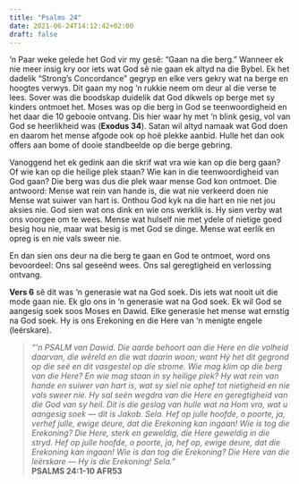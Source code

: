 ```yaml
---
title: "Psalms 24"
date: 2021-06-24T14:12:42+02:00
draft: false
---
```

‘n Paar weke gelede het God vir my gesê: “Gaan na die berg.” Wanneer ek nie meer insig kry oor iets wat God sê nie gaan ek altyd na die Bybel. Ek het dadelik “Strong’s Concordance” gegryp en elke vers gekry wat na berge en hoogtes verwys. Dit gaan my nog ‘n rukkie neem om deur al die verse te lees. Sover was die boodskap duidelik dat God dikwels op berge met sy kinders ontmoet het. Moses was op die berg in God se teenwoordigheid en het daar die 10 gebooie ontvang. Dis hier waar hy met ‘n blink gesig, vol van God se heerlikheid was (**Exodus 34**). Satan wil altyd namaak wat God doen en daarom het mense afgode ook op hoë plekke aanbid. Hulle het dan ook offers aan bome of dooie standbeelde op die berge gebring.

Vanoggend het ek gedink aan die skrif wat vra wie kan op die berg gaan? Of wie kan op die heilige plek staan? Wie kan in die teenwoordigheid van God gaan? Die berg was dus die plek waar mense God kon ontmoet.
Die antwoord:
Mense wat rein van hande is, die wat nie verkeerd doen nie
Mense wat suiwer van hart is. Onthou God kyk na die hart en nie net jou aksies nie. God sien wat ons dink en wie ons werklik is. Hy sien verby wat ons voorgee om te wees.
Mense wat hulself nie met ydele of nietige goed besig hou nie, maar wat besig is met God se dinge.
Mense wat eerlik en opreg is en nie vals sweer nie.

En dan sien ons deur na die berg te gaan en God te ontmoet, word ons bevoordeel:
Ons sal geseënd wees.
Ons sal geregtigheid en verlossing ontvang.

**Vers 6** sê dit was ‘n generasie wat na God soek. Dis iets wat nooit uit die mode gaan nie. Ek glo ons in ‘n generasie wat na God soek. Ek wil God se aangesig soek soos Moses en Dawid. Elke generasie het mense wat ernstig na God soek. Hy is ons Erekoning en die Here van ‘n menigte engele (leërskare).

>*“'n PSALM van Dawid. Die aarde behoort aan die Here en die volheid daarvan, die wêreld en die wat daarin woon; want Hý het dit gegrond op die seë en dit vasgestel op die strome. Wie mag klim op die berg van die Here? En wie mag staan in sy heilige plek? Hy wat rein van hande en suiwer van hart is, wat sy siel nie ophef tot nietigheid en nie vals sweer nie. Hy sal seën wegdra van die Here en geregtigheid van die God van sy heil. Dit is die geslag van hulle wat na Hom vra, wat u aangesig soek — dit is Jakob. Sela. Hef op julle hoofde, o poorte, ja, verhef julle, ewige deure, dat die Erekoning kan ingaan! Wie is tog die Erekoning? Die Here, sterk en geweldig, die Here geweldig in die stryd. Hef op julle hoofde, o poorte, ja, hef op, ewige deure, dat die Erekoning kan ingaan! Wie is dan tog die Erekoning? Die Here van die leërskare — Hy is die Erekoning! Sela.”*  
**‭‭PSALMS‬ ‭24:1-10‬ ‭AFR53‬‬**
